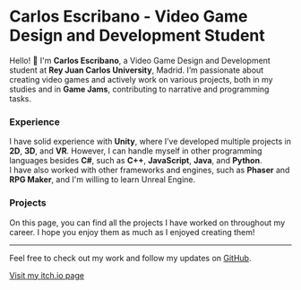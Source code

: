 # Carlos Escribano - Video Game Design and Development Student

Hello! 👋 I'm **Carlos Escribano**, a Video Game Design and Development student at **Rey Juan Carlos University**, Madrid. I’m passionate about creating video games and actively work on various projects, both in my studies and in **Game Jams**, contributing to narrative and programming tasks.

### Experience

I have solid experience with **Unity**, where I’ve developed multiple projects in **2D**, **3D**, and **VR**. However, I can handle myself in other programming languages besides **C#**, such as **C++**, **JavaScript**, **Java**, and **Python**.  
I have also worked with other frameworks and engines, such as **Phaser** and **RPG Maker**, and I'm willing to learn Unreal Engine.

### Projects

On this page, you can find all the projects I have worked on throughout my career. I hope you enjoy them as much as I enjoyed creating them!

---

Feel free to check out my work and follow my updates on [GitHub](https://github.com/).

[Visit my itch.io page](https://karesito.itch.io/)
